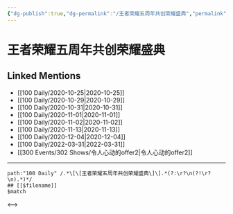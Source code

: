 ```yaml
---
{"dg-publish":true,"dg-permalink":"/王者荣耀五周年共创荣耀盛典","permalink":"/王者荣耀五周年共创荣耀盛典/","title":"王者荣耀五周年共创荣耀盛典","tags":[null],"created":"2022-11-17T21:36:38.000+08:00","updated":"2023-04-10T16:26:39.580+08:00"}
---
```


# 王者荣耀五周年共创荣耀盛典

## Linked Mentions
- [[100 Daily/2020-10-25\|2020-10-25]]
- [[100 Daily/2020-10-29\|2020-10-29]]
- [[100 Daily/2020-10-31\|2020-10-31]]
- [[100 Daily/2020-11-01\|2020-11-01]]
- [[100 Daily/2020-11-02\|2020-11-02]]
- [[100 Daily/2020-11-13\|2020-11-13]]
- [[100 Daily/2020-12-04\|2020-12-04]]
- [[100 Daily/2022-03-31\|2022-03-31]]
- [[300 Events/302 Shows/令人心动的offer2\|令人心动的offer2]]


---

```expander
path:"100 Daily" /.*\[\[王者荣耀五周年共创荣耀盛典\]\].*(?:\r?\n(?!\r?\n).*)*/
## [[$filename]]
$match
```

<-->
